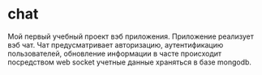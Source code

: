 # chat
Мой первый учебный проект вэб приложения. 
Приложение реализует вэб чат.
Чат предусматривает авторизацию, аутентификацию пользователей, обновление информации в часте происходит посредством web socket
учетные данные храняться в базе mongodb.


